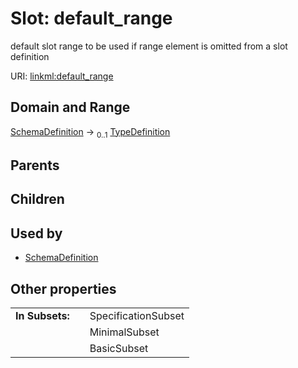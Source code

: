 
# Slot: default_range

default slot range to be used if range element is omitted from a slot definition

URI: [linkml:default_range](https://w3id.org/linkml/default_range)


## Domain and Range

[SchemaDefinition](SchemaDefinition.md) &#8594;  <sub>0..1</sub> [TypeDefinition](TypeDefinition.md)

## Parents


## Children


## Used by

 * [SchemaDefinition](SchemaDefinition.md)

## Other properties

|  |  |  |
| --- | --- | --- |
| **In Subsets:** | | SpecificationSubset |
|  | | MinimalSubset |
|  | | BasicSubset |
